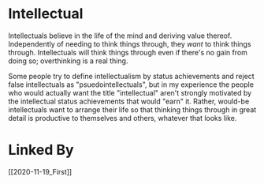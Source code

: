 # Intellectual

Intellectuals believe in the life of the mind and deriving value thereof.  Independently of needing to think things through, they *want* to think things through.  Intellectuals will think things through even if there's no gain from doing so; overthinking is a real thing.

Some people try to define intellectualism by status achievements and reject false intellectuals as "psuedointellectuals", but in my experience the people who would actually want the title "intellectual" aren't strongly motivated by the intellectual status achievements that would "earn" it.  Rather, would-be intellectuals want to arrange their life so that thinking things through in great detail is productive to themselves and others, whatever that looks like.

# Linked By
[[2020-11-19_First]]